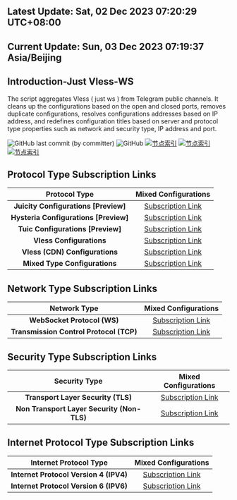 ## Latest Update: Sat, 02 Dec 2023 07:20:29 UTC+08:00
## Current Update: Sun, 03 Dec 2023 07:19:37 Asia/Beijing
## Introduction-Just Vless-WS
The script aggregates Vless ( just ws ) from Telegram public channels. It cleans up the configurations based on the open and closed ports, removes duplicate configurations, resolves configurations addresses based on IP address, and redefines configuration titles based on server and protocol type properties such as network and security type, IP address and port.

![GitHub last commit (by committer)](https://img.shields.io/github/last-commit/yyyr-otz/tele-providers-collector/master?label=Last%20Commit&color=%2338914b)
![GitHub](https://img.shields.io/github/license/yyyr-otz/tele-providers-collector/master?label=License&color=yellow)
[![节点索引](https://github.com/yyyr-otz/tele-providers-collector/actions/workflows/proxies-script.yml/badge.svg?branch=master)](https://github.com/yyyr-otz/tele-providers-collector/actions/workflows/proxies-script.yml)
[![节点索引](https://github.com/yyyr-otz/tele-providers-collector/actions/workflows/proxies-script.yml/badge.svg?branch=master&event=workflow_dispatch)](https://github.com/yyyr-otz/tele-providers-collector/actions/workflows/proxies-script.yml)
[![节点索引](https://github.com/yyyr-otz/tele-providers-collector/actions/workflows/proxies-script.yml/badge.svg?branch=master&event=schedule)](https://github.com/yyyr-otz/tele-providers-collector/actions/workflows/proxies-script.yml)

## Protocol Type Subscription Links

| **Protocol Type** | **Mixed Configurations** |
|:----:|:----:|
| **Juicity Configurations [Preview]** | [Subscription Link](https://raw.githubusercontent.com/yyyr-otz/tele-providers-collector/master/script/base64/protocols/juicity) |
| **Hysteria Configurations [Preview]** | [Subscription Link](https://raw.githubusercontent.com/yyyr-otz/tele-providers-collector/master/script/base64/protocols/hysteria) |
| **Tuic Configurations [Preview]** | [Subscription Link](https://raw.githubusercontent.com/yyyr-otz/tele-providers-collector/master/script/base64/protocols/tuic) |
| **Vless Configurations** | [Subscription Link](https://raw.githubusercontent.com/yyyr-otz/tele-providers-collector/master/script/base64/protocols/vless) |
| **Vless (CDN) Configurations** | [Subscription Link](https://raw.githubusercontent.com/yyyr-otz/tele-providers-collector/master/script/base64/protocols/vless-sub) |
| **Mixed Type Configurations** | [Subscription Link](https://raw.githubusercontent.com/yyyr-otz/tele-providers-collector/master/script/base64/splitted/mixed) |

## Network Type Subscription Links

| **Network Type** | **Mixed Configurations** |
|:----:|:----:|
| **WebSocket Protocol (WS)** | [Subscription Link](https://raw.githubusercontent.com/yyyr-otz/tele-providers-collector/master/script/base64/networks/ws) |
 | **Transmission Control Protocol (TCP)** | [Subscription Link](https://raw.githubusercontent.com/yyyr-otz/tele-providers-collector/master/script/base64/networks/tcp) |

## Security Type Subscription Links

| **Security Type** | **Mixed Configurations** |
|:----:|:----:|
| **Transport Layer Security (TLS)** | [Subscription Link](https://raw.githubusercontent.com/yyyr-otz/tele-providers-collector/master/script/base64/security/tls) |
| **Non Transport Layer Security (Non-TLS)** | [Subscription Link](https://raw.githubusercontent.com/yyyr-otz/tele-providers-collector/master/script/base64/security/non-tls) |

## Internet Protocol Type Subscription Links

| **Internet Protocol Type** | **Mixed Configurations** |
|:----:|:----:|
| **Internet Protocol Version 4 (IPV4)** | [Subscription Link](https://raw.githubusercontent.com/yyyr-otz/tele-providers-collector/master/script/base64/layers/ipv4) |
| **Internet Protocol Version 6 (IPV6)** | [Subscription Link](https://raw.githubusercontent.com/yyyr-otz/tele-providers-collector/master/script/base64/layers/ipv6) |

